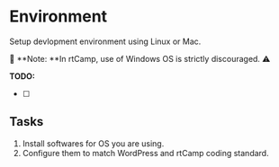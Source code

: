 # Environment

Setup devlopment environment using Linux or Mac.

🚫 **Note: **In rtCamp, use of Windows OS is strictly discouraged. ⚠️

**TODO:**

* [ ] 
## Tasks

1. Install softwares for OS you are using.
2. Configure them to match WordPress and rtCamp coding standard.




